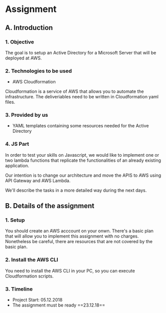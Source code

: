 # Assignment

## A. Introduction

### 1. Objective

The goal is to setup an Active Directory for a Microsoft Server that will be deployed at AWS.

### 2. Technologies to be used

- AWS Cloudformation

Cloudformation is a service of AWS that allows you to automate the infrastructure.
The deliveriables need to be written in Cloudformation yaml files.

### 3. Provided by us

- YAML templates containing some resources needed for the Active Directory

### 4. JS Part
In order to test your skills on Javascript, we would like to implement one or two lambda functions that replicate the functionalities of an already existing application.

Our intention is to change our architecture and move the APIS to AWS using API Gateway and AWS Lambda.

We'll describe the tasks in a more detailed way during the next days.

## B. Details of the assignment

### 1. Setup
You should create an AWS acccount on your onwn. There's a basic plan that will allow you to implement this assignment with no charges.
Nonetheless be careful, there are resources that are not covered by the basic plan.

### 2. Install the AWS CLI
You need to install the AWS CLI in your PC, so you can execute Cloudformation scripts.

### 3. Timeline
- Project Start: 05.12.2018
- The assignment must be ready ==23.12.18==